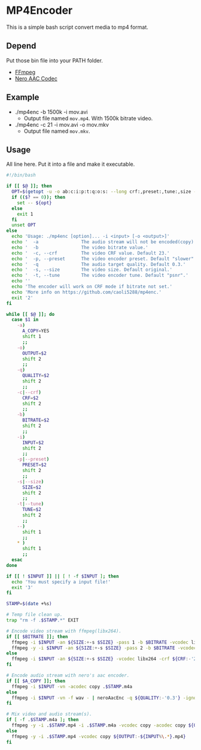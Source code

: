 # MP4Encoder
This is a simple bash script convert media to mp4 format.

## Depend
Put those bin file into your PATH folder.
- [FFmpeg](http://www.ffmpeg.org/)
- [Nero AAC Codec](http://www.nero.com/enu/company/about-nero/nero-aac-codec.php)

## Example
- ./mp4enc -b 1500k -i mov.avi
  - Output file named `mov.mp4`. With 1500k bitrate video.
- ./mp4enc -c 21 -i mov.avi -o mov.mkv
  - Output file named `mov.mkv`.
## Usage
All line here. Put it into a file and make it executable.
```Bash
#!/bin/bash 

if [[ $@ ]]; then
  OPT=$(getopt -u -o ab:c:i:p:t:q:o:s: --long crf:,preset:,tune:,size -n 'mp4enc' -- $@)
  if (($? == 0)); then
    set -- ${opt}
  else
    exit 1
  fi
  unset OPT
else
  echo 'Usage: ./mp4enc [option]... -i <input> [-o <output>]'
  echo '  -a                The audio stream will not be encoded(copy).'
  echo '  -b                The video bitrate value.'
  echo '  -c, --crf         The video CRF value. Default 23.'
  echo '  -p, --preset      The video encoder preset. Default "slower".'
  echo '  -q                The audio target quality. Default 0.3.'
  echo '  -s, --size        The video size. Default original.'
  echo '  -t, --tune        The video encoder tune. Default "psnr".'
  echo ''
  echo 'The encoder will work on CRF mode if bitrate not set.'
  echo 'More info on https://github.com/caoli5288/mp4enc.'
  exit '2'
fi

while [[ $@ ]]; do
  case $1 in
    -a)
      A_COPY=YES
      shift 1
      ;;
    -o)
      OUTPUT=$2
      shift 2
      ;;
    -q)
      QUALITY=$2
      shift 2
      ;;
    -c|--crf)
      CRF=$2
      shift 2
      ;;
    -b)
      BITRATE=$2
      shift 2
      ;;
    -i)
      INPUT=$2
      shift 2
      ;;
    -p|--preset)
      PRESET=$2
      shift 2
      ;;
    -s|--size)
      SIZE=$2
      shift 2
      ;;
    -t|--tune)
      TUNE=$2
      shift 2
      ;;
    --)
      shift 1
      ;;
    * )
      shift 1
      ;;
  esac
done

if [[ ! $INPUT ]] || [ ! -f $INPUT ]; then
  echo 'You must specify a input file!'
  exit '3'
fi

STAMP=$(date +%s)

# Temp file clean up.
trap "rm -f .$STAMP.*" EXIT

# Encode video stream with ffmpeg(libx264).
if [[ $BITRATE ]]; then
  ffmpeg -i $INPUT -an ${SIZE:+-s $SIZE} -pass 1 -b $BITRATE -vcodec libx264 -passlogfile .$STAMP.log -tune ${TUNE:-'psnr'} .$STAMP.mp4 || exit 4
  ffmpeg -y -i $INPUT -an ${SIZE:+-s $SIZE} -pass 2 -b $BITRATE -vcodec libx264 -passlogfile .$STAMP.log -tune ${TUNE:-'psnr'} -preset ${PRESET:-'slower'} .$STAMP.mp4
else
  ffmpeg -i $INPUT -an ${SIZE:+-s $SIZE} -vcodec libx264 -crf ${CRF:-'23'} -preset ${PRESET:-'slower'} -tune ${TUNE:-'psnr'} .$STAMP.mp4 || exit 4
fi

# Encode audio stream with nero's aac encoder.
if [[ $A_COPY ]]; then
  ffmpeg -i $INPUT -vn -acodec copy .$STAMP.m4a
else
  ffmpeg -i $INPUT -vn -f wav - | neroAacEnc -q ${QUALITY:-'0.3'} -ignorelength -if - -of .$STAMP.m4a
fi

# Mix video and audio stream(s).
if [ -f .$STAMP.m4a ]; then
  ffmpeg -y -i .$STAMP.mp4 -i .$STAMP.m4a -vcodec copy -acodec copy ${OUTPUT:-${INPUT%\.*}.mp4}
else
  ffmpeg -y -i .$STAMP.mp4 -vcodec copy ${OUTPUT:-${INPUT%\.*}.mp4}
fi
```

